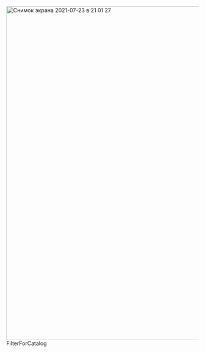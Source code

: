 <img width="876" alt="Снимок экрана 2021-07-23 в 21 01 27" src="https://user-images.githubusercontent.com/64588396/126823046-c2093750-307f-4cbf-a979-875748d8acbc.png">
FilterForCatalog
